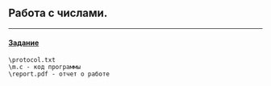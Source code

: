 ## Работа с числами.
-----
####  [Задание](https://github.com/ArtDu/mai_study_first_course/blob/master/labs/lab_11/task.png)

    \protocol.txt
    \m.c - код программы
    \report.pdf - отчет о работе